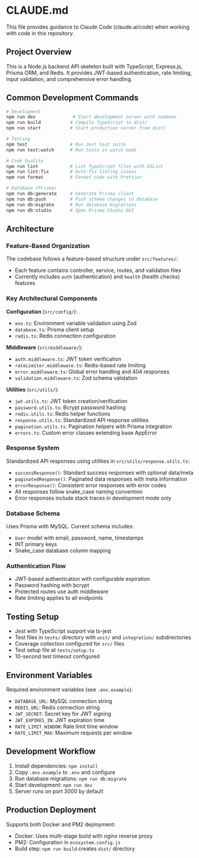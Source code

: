# CLAUDE.md

This file provides guidance to Claude Code (claude.ai/code) when working with code in this repository.

## Project Overview

This is a Node.js backend API skeleton built with TypeScript, Express.js, Prisma ORM, and Redis. It provides JWT-based authentication, rate limiting, input validation, and comprehensive error handling.

## Common Development Commands

```bash
# Development
npm run dev              # Start development server with nodemon
npm run build           # Compile TypeScript to dist/
npm run start           # Start production server from dist/

# Testing
npm test                # Run Jest test suite
npm run test:watch      # Run tests in watch mode

# Code Quality
npm run lint            # Lint TypeScript files with ESLint
npm run lint:fix        # Auto-fix linting issues
npm run format          # Format code with Prettier

# Database (Prisma)
npm run db:generate     # Generate Prisma client
npm run db:push         # Push schema changes to database
npm run db:migrate      # Run database migrations
npm run db:studio       # Open Prisma Studio GUI
```

## Architecture

### Feature-Based Organization
The codebase follows a feature-based structure under `src/features/`:
- Each feature contains controller, service, routes, and validation files
- Currently includes `auth` (authentication) and `health` (health checks) features

### Key Architectural Components

**Configuration** (`src/config/`):
- `env.ts`: Environment variable validation using Zod
- `database.ts`: Prisma client setup
- `redis.ts`: Redis connection configuration

**Middleware** (`src/middleware/`):
- `auth.middleware.ts`: JWT token verification
- `rateLimiter.middleware.ts`: Redis-based rate limiting
- `error.middleware.ts`: Global error handling and 404 responses
- `validation.middleware.ts`: Zod schema validation

**Utilities** (`src/utils/`):
- `jwt.utils.ts`: JWT token creation/verification
- `password.utils.ts`: Bcrypt password hashing
- `redis.utils.ts`: Redis helper functions
- `response.utils.ts`: Standardized API response utilities
- `pagination.utils.ts`: Pagination helpers with Prisma integration
- `errors.ts`: Custom error classes extending base AppError

### Response System
Standardized API responses using utilities in `src/utils/response.utils.ts`:
- `successResponse()`: Standard success responses with optional data/meta
- `paginatedResponse()`: Paginated data responses with meta information
- `errorResponse()`: Consistent error responses with error codes
- All responses follow snake_case naming convention
- Error responses include stack traces in development mode only

### Database Schema
Uses Prisma with MySQL. Current schema includes:
- `User` model with email, password, name, timestamps
- INT primary keys
- Snake_case database column mapping

### Authentication Flow
- JWT-based authentication with configurable expiration
- Password hashing with bcrypt
- Protected routes use auth middleware
- Rate limiting applies to all endpoints

## Testing Setup

- Jest with TypeScript support via ts-jest
- Test files in `tests/` directory with `unit/` and `integration/` subdirectories
- Coverage collection configured for `src/` files
- Test setup file at `tests/setup.ts`
- 10-second test timeout configured

## Environment Variables

Required environment variables (see `.env.example`):
- `DATABASE_URL`: MySQL connection string
- `REDIS_URL`: Redis connection string  
- `JWT_SECRET`: Secret key for JWT signing
- `JWT_EXPIRES_IN`: JWT expiration time
- `RATE_LIMIT_WINDOW`: Rate limit time window
- `RATE_LIMIT_MAX`: Maximum requests per window

## Development Workflow

1. Install dependencies: `npm install`
2. Copy `.env.example` to `.env` and configure
3. Run database migrations: `npm run db:migrate`
4. Start development: `npm run dev`
5. Server runs on port 3000 by default

## Production Deployment

Supports both Docker and PM2 deployment:
- Docker: Uses multi-stage build with nginx reverse proxy
- PM2: Configuration in `ecosystem.config.js`
- Build step: `npm run build` creates `dist/` directory